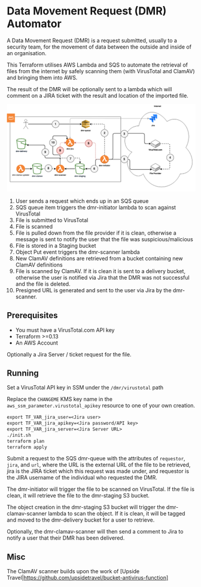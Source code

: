 # Data Movement Request (DMR) Automator

A Data Movement Request (DMR) is a request submitted, usually to a security team, for the movement of data between the outside and inside of an organisation. 

This Terraform utilises AWS Lambda and SQS to automate the retrieval of files from the internet by safely scanning them (with VirusTotal and ClamAV) and bringing them into AWS.

The result of the DMR will be optionally sent to a lambda which will comment on a JIRA ticket with the result and location of the imported file.

![dmr-flow](dmr-flow.png)

1. User sends a request which ends up in an SQS queue
2. SQS queue item triggers the dmr-initiator lambda to scan against VirusTotal
3. File is submitted to VirusTotal
4. File is scanned
5. File is pulled down from the file provider if it is clean, otherwise a message is sent to notify the user that the file was suspicious/malicious
6. File is stored in a Staging bucket
7. Object Put event triggers the dmr-scanner lambda
8. New ClamAV definitions are retrieved from a bucket containing new ClamAV definitions
9. File is scanned by ClamAV. If it is clean it is sent to a delivery bucket, otherwise the user is notified via Jira that the DMR was not successful and the file is deleted.
10. Presigned URL is generated and sent to the user via Jira by the dmr-scanner.

## Prerequisites

- You must have a VirusTotal.com API key
- Terraform >=0.13
- An AWS Account

Optionally a Jira Server / ticket request for the file.

## Running

Set a VirusTotal API key in SSM under the `/dmr/virustotal` path 

Replace the `CHANGEME` KMS key name in the `aws_ssm_parameter.virustotal_apikey` resource to one of your own creation.

```
export TF_VAR_jira_user=<Jira user>
export TF_VAR_jira_apikey=<Jira password/API key>
export TF_VAR_jira_server=<Jira Server URL>
./init.sh
terraform plan
terraform apply
```
Submit a request to the SQS dmr-queue with the attributes of
`requestor`, `jira`, and `url`, where the URL is the external URL of the file to be retrieved, jira is the JIRA ticket which this request was made under, and requestor is the JIRA username of the individual who requested the DMR.

The dmr-initiator will trigger the file to be scanned on VirusTotal. If the file is clean, it will retrieve the file to the dmr-staging S3 bucket.

The object creation in the dmr-staging S3 bucket will trigger the dmr-clamav-scanner lambda to scan the object. If it is clean, it will be tagged and moved to the dmr-delivery bucket for a user to retrieve.

Optionally, the dmr-clamav-scanner will then send a comment to Jira to notify a user that their DMR has been delivered.

## Misc

The ClamAV scanner builds upon the work of [Upside Travel|https://github.com/upsidetravel/bucket-antivirus-function]


